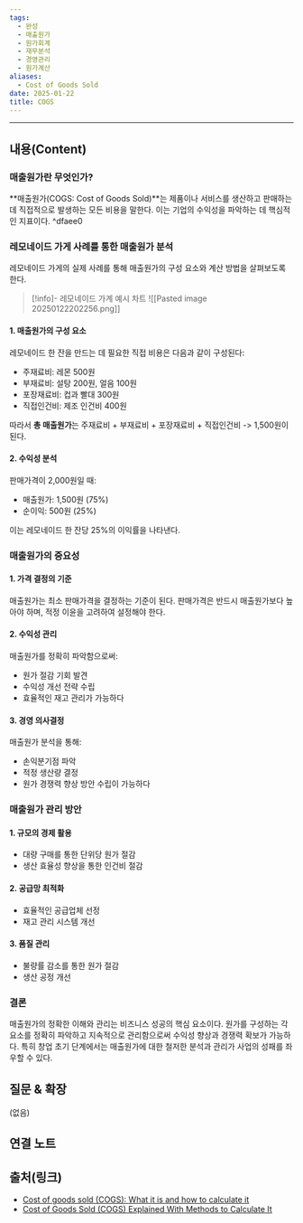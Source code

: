 ```yaml
---
tags:
  - 완성
  - 매출원가
  - 원가회계
  - 재무분석
  - 경영관리
  - 원가계산
aliases:
  - Cost of Goods Sold
date: 2025-01-22
title: COGS
---
```


---

## 내용(Content)

### 매출원가란 무엇인가?

**매출원가(COGS: Cost of Goods Sold)**는 제품이나 서비스를 생산하고 판매하는 데 직접적으로 발생하는 모든 비용을 말한다. 이는 기업의 수익성을 파악하는 데 핵심적인 지표이다. ^dfaee0

### 레모네이드 가게 사례를 통한 매출원가 분석

레모네이드 가게의 실제 사례를 통해 매출원가의 구성 요소와 계산 방법을 살펴보도록 한다.

> [!info]- 레모네이드 가계 예시 차트
> ![[Pasted image 20250122202256.png]]

#### 1. 매출원가의 구성 요소

레모네이드 한 잔을 만드는 데 필요한 직접 비용은 다음과 같이 구성된다:

- 주재료비: 레몬 500원
- 부재료비: 설탕 200원, 얼음 100원
- 포장재료비: 컵과 빨대 300원
- 직접인건비: 제조 인건비 400원

따라서 **총 매출원가**는 주재료비 + 부재료비 + 포장재료비 + 직접인건비 -> 1,500원이 된다.

#### 2. 수익성 분석

판매가격이 2,000원일 때:

- 매출원가: 1,500원 (75%)
- 순이익: 500원 (25%)

이는 레모네이드 한 잔당 25%의 이익률을 나타낸다.

### 매출원가의 중요성

#### 1. 가격 결정의 기준

매출원가는 최소 판매가격을 결정하는 기준이 된다. 판매가격은 반드시 매출원가보다 높아야 하며, 적정 이윤을 고려하여 설정해야 한다.

#### 2. 수익성 관리

매출원가를 정확히 파악함으로써:

- 원가 절감 기회 발견
- 수익성 개선 전략 수립
- 효율적인 재고 관리가 가능하다

#### 3. 경영 의사결정

매출원가 분석을 통해:

- 손익분기점 파악
- 적정 생산량 결정
- 원가 경쟁력 향상 방안 수립이 가능하다

### 매출원가 관리 방안

#### 1. 규모의 경제 활용

- 대량 구매를 통한 단위당 원가 절감
- 생산 효율성 향상을 통한 인건비 절감

#### 2. 공급망 최적화

- 효율적인 공급업체 선정
- 재고 관리 시스템 개선

#### 3. 품질 관리

- 불량률 감소를 통한 원가 절감
- 생산 공정 개선

### 결론

매출원가의 정확한 이해와 관리는 비즈니스 성공의 핵심 요소이다. 원가를 구성하는 각 요소를 정확히 파악하고 지속적으로 관리함으로써 수익성 향상과 경쟁력 확보가 가능하다. 특히 창업 초기 단계에서는 매출원가에 대한 철저한 분석과 관리가 사업의 성패를 좌우할 수 있다.

## 질문 & 확장

(없음)

## 연결 노트

## 출처(링크)

- [Cost of goods sold (COGS): What it is and how to calculate it](https://www.bill.com/learning/cost-of-goods-sold)
- [Cost of Goods Sold (COGS) Explained With Methods to Calculate It](https://www.investopedia.com/terms/c/cogs.asp)



